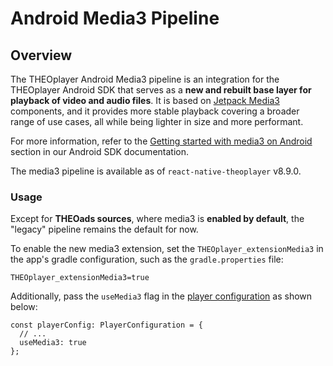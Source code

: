 # Android Media3 Pipeline

## Overview

The THEOplayer Android Media3 pipeline is an integration for the THEOplayer Android SDK that serves as a **new
and rebuilt base layer for playback of video and audio files**.
It is based on [Jetpack Media3](https://developer.android.com/media/media3) components,
and it provides more stable playback covering a broader range of use cases, all while being lighter in size and
more performant.

For more information, refer to the [Getting started with media3 on Android](https://www.theoplayer.com/docs/theoplayer/how-to-guides/android/media3/getting-started/)
section in our Android SDK documentation.

The media3 pipeline is available as of `react-native-theoplayer` v8.9.0.

### Usage

Except for **THEOads sources**, where media3 is **enabled by default**, the "legacy" pipeline remains
the default for now.

To enable the new media3 extension, set the `THEOplayer_extensionMedia3` in the app's gradle configuration,
such as the `gradle.properties` file:

```
THEOplayer_extensionMedia3=true
```

Additionally, pass the `useMedia3` flag in the [player configuration](../src/api/config/PlayerConfiguration.ts) as shown below:

```tsx
const playerConfig: PlayerConfiguration = {
  // ...
  useMedia3: true
};
```
